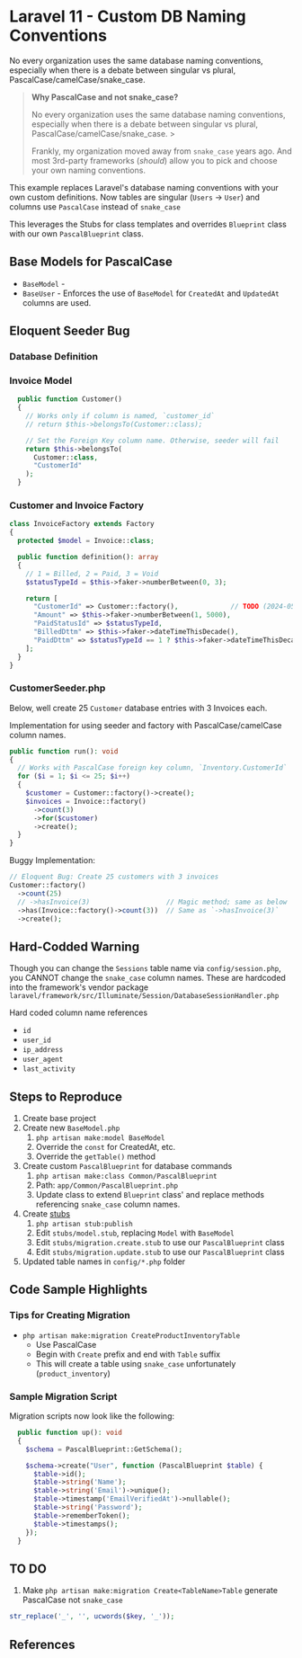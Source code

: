 # Laravel 11 - Custom DB Naming Conventions

No every organization uses the same database naming conventions, especially when there is a debate between singular vs plural, PascalCase/camelCase/snake_case.

> **Why PascalCase and not snake_case?**
>
> No every organization uses the same database naming conventions, especially when there is a debate between singular vs plural, PascalCase/camelCase/snake_case. >
>
> Frankly, my organization moved away from `snake_case` years ago. And most 3rd-party frameworks (_should_) allow you to pick and choose your own naming conventions.

This example replaces Laravel's database naming conventions with your own custom definitions. Now tables are singular (`Users` -> `User`) and columns use `PascalCase` instead of `snake_case`

This leverages the Stubs for class templates and overrides `Blueprint` class with our own `PascalBlueprint` class.

## Base Models for PascalCase

* `BaseModel` -
* `BaseUser` - Enforces the use of `BaseModel` for `CreatedAt` and `UpdatedAt` columns are used.

## Eloquent Seeder Bug

### Database Definition

### Invoice Model

```php
  public function Customer()
  {
    // Works only if column is named, `customer_id`
    // return $this->belongsTo(Customer::class);

    // Set the Foreign Key column name. Otherwise, seeder will fail
    return $this->belongsTo(
      Customer::class,
      "CustomerId"
    );
  }
```

### Customer and Invoice Factory

```php
class InvoiceFactory extends Factory
{
  protected $model = Invoice::class;

  public function definition(): array
  {
    // 1 = Billed, 2 = Paid, 3 = Void
    $statusTypeId = $this->faker->numberBetween(0, 3);

    return [
      "CustomerId" => Customer::factory(),             // TODO (2024-05-11 DJS): Make Eloquent use "CustomerId" (See, CreateWorksoutsTable migration)
      "Amount" => $this->faker->numberBetween(1, 5000),
      "PaidStatusId" => $statusTypeId,
      "BilledDttm" => $this->faker->dateTimeThisDecade(),
      "PaidDttm" => $statusTypeId == 1 ? $this->faker->dateTimeThisDecade() : null,
    ];
  }
}
```

### CustomerSeeder.php

Below, well create 25 `Customer` database entries with 3 Invoices each.

Implementation for using seeder and factory with PascalCase/camelCase column names.

```php
public function run(): void
{
  // Works with PascalCase foreign key column, `Inventory.CustomerId`
  for ($i = 1; $i <= 25; $i++)
  {
    $customer = Customer::factory()->create();
    $invoices = Invoice::factory()
      ->count(3)
      ->for($customer)
      ->create();
  }
}
```

Buggy Implementation:

```php
// Eloquent Bug: Create 25 customers with 3 invoices
Customer::factory()
  ->count(25)
  // ->hasInvoice(3)                   // Magic method; same as below
  ->has(Invoice::factory()->count(3))  // Same as `->hasInvoice(3)`
  ->create();
```

## Hard-Codded Warning

Though you can change the `Sessions` table name via `config/session.php`, you CANNOT change the `snake_case` column names. These are hardcoded into the framework's vendor package `laravel/framework/src/Illuminate/Session/DatabaseSessionHandler.php`

Hard coded column name references

* `id`
* `user_id`
* `ip_address`
* `user_agent`
* `last_activity`

## Steps to Reproduce

1. Create base project
2. Create new `BaseModel.php`
   1. `php artisan make:model BaseModel`
   2. Override the `const` for CreatedAt, etc.
   3. Override the `getTable()` method
3. Create custom `PascalBlueprint` for database commands
   1. `php artisan make:class Common/PascalBlueprint`
   2. Path: `app/Common/PascalBlueprint.php`
   3. Update class to extend `Blueprint` class' and replace methods referencing `snake_case` column names.
4. Create [stubs](https://laravel-news.com/customizing-stubs-in-laravel)
   1. `php artisan stub:publish`
   2. Edit `stubs/model.stub`, replacing `Model` with `BaseModel`
   3. Edit `stubs/migration.create.stub` to use our `PascalBlueprint` class
   4. Edit `stubs/migration.update.stub` to use our `PascalBlueprint` class
5. Updated table names in `config/*.php` folder

## Code Sample Highlights

### Tips for Creating Migration

* `php artisan make:migration CreateProductInventoryTable`
  * Use PascalCase
  * Begin with `Create` prefix and end with `Table` suffix
  * This will create a table using `snake_case` unfortunately (`product_inventory`)

### Sample Migration Script

Migration scripts now look like the following:

```php
  public function up(): void
  {
    $schema = PascalBlueprint::GetSchema();

    $schema->create("User", function (PascalBlueprint $table) {
      $table->id();
      $table->string('Name');
      $table->string('Email')->unique();
      $table->timestamp('EmailVerifiedAt')->nullable();
      $table->string('Password');
      $table->rememberToken();
      $table->timestamps();
    });
  }
```

## TO DO

1. Make `php artisan make:migration Create<TableName>Table` generate PascalCase not `snake_case`

```php
str_replace('_', '', ucwords($key, '_'));
```

## References
